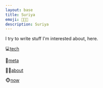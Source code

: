 ```yaml
---
layout: base
title: Suriya
emoji: 🧑🏻‍💻
description: Suriya
---
```


I try to write stuff I'm interested about, here.

💻[tech](tech)

🦋[meta](/meta)

🧙🏻[about](/about)

🐵[now](/now)


